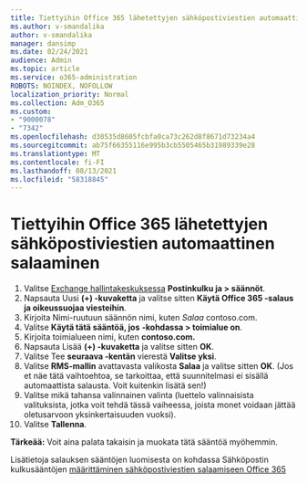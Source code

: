 ```yaml
---
title: Tiettyihin Office 365 lähetettyjen sähköpostiviestien automaattinen salaaminen
ms.author: v-smandalika
author: v-smandalika
manager: dansimp
ms.date: 02/24/2021
audience: Admin
ms.topic: article
ms.service: o365-administration
ROBOTS: NOINDEX, NOFOLLOW
localization_priority: Normal
ms.collection: Adm_O365
ms.custom:
- "9000078"
- "7342"
ms.openlocfilehash: d30535d8605fcbfa0ca73c262d8f8671d73234a4
ms.sourcegitcommit: ab75f66355116e995b3cb5505465b31989339e28
ms.translationtype: MT
ms.contentlocale: fi-FI
ms.lasthandoff: 08/13/2021
ms.locfileid: "58318845"
---
```

# <a name="automatically-encrypt-office-365-email-messages-sent-to-certain-domains"></a>Tiettyihin Office 365 lähetettyjen sähköpostiviestien automaattinen salaaminen

1. Valitse [Exchange hallintakeskuksessa](https://outlook.office365.com/ecp/) **Postinkulku ja > säännöt**. 
2. Napsauta Uusi **(+) -kuvaketta** ja valitse sitten **Käytä Office 365 -salaus ja oikeussuojaa viesteihin**.
3. Kirjoita Nimi-ruutuun säännön nimi, kuten *Salaa* contoso.com.
4. Valitse **Käytä tätä sääntöä, jos** **-kohdassa > toimialue on**. 
5. Kirjoita toimialueen nimi, kuten **contoso.com.**
6. Napsauta Lisää **(+) -kuvaketta** ja valitse sitten **OK**.
7. Valitse Tee **seuraava -kentän** vierestä **Valitse yksi**. 
8. Valitse **RMS-mallin** avattavasta valikosta **Salaa** ja valitse sitten **OK**. (Jos et näe tätä vaihtoehtoa, se tarkoittaa, että suunnitelmasi ei sisällä automaattista salausta. Voit kuitenkin lisätä sen!)
9. Valitse mikä tahansa valinnainen valinta (luettelo valinnaisista valituksista, jotka voit tehdä tässä vaiheessa, joista monet voidaan jättää oletusarvoon yksinkertaisuuden vuoksi).
10. Valitse **Tallenna**.

**Tärkeää:** Voit aina palata takaisin ja muokata tätä sääntöä myöhemmin.

Lisätietoja salauksen sääntöjen luomisesta on kohdassa Sähköpostin kulkusääntöjen [määrittäminen sähköpostiviestien salaamiseen Office 365](https://docs.microsoft.com/microsoft-365/compliance/define-mail-flow-rules-to-encrypt-email)